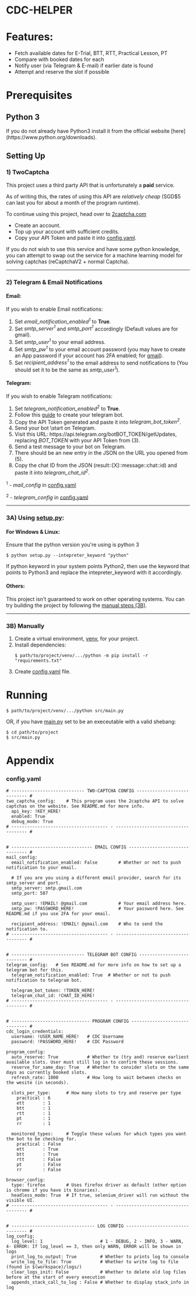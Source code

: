 <h1>CDC-HELPER</h1>

<h1>Features:</h1>
<ul>
  <li>Fetch available dates for E-Trial, BTT, RTT, Practical Lesson, PT</li>
  <li>Compare with booked dates for each</li>
  <li>Notify user (via Telegram & E-mail) if earlier date is found</li>
  <li>Attempt and reserve the slot if possible</li>
</ul> 

<h1>Prerequisites</h1>

<h2>Python 3</h2>

<p>If you do not already have Python3 install it from the official website [here](https://www.python.org/downloads).</p>
  

<h2>Setting Up</h2>

<h3>1) TwoCaptcha</h3>
<p></p>
<p>This project uses a third party API that is unfortunately a <b>paid</b> service. </p>  
<p>As of writing this, the rates of using this API are <i>relatively cheap</i> (SGD$5 can last you for about a month of the program runtime).</p>
<p>To continue using this project, head over to <a href="https://2captcha.com/" title = "2captcha">2captcha.com</a><p>
<ul>
  <li>Create an account.</li>
  <li>Top up your account with sufficient credits.</li>
  <li>Copy your API Token and paste it into <a href="#config-yaml" title = "config">config.yaml</a>.</li>
</ul>
<p>If you do not wish to use this service and have some python knowledge, you can attempt to swap out the service for a machine learning model for solving captchas (reCaptchaV2 + normal Captcha). </p>

<hr>
<h3>2) Telegram & Email Notifications</h3>

<h4><b>Email:</b></h4>

<p>If you wish to enable Email  notifications:</p>
<ol>
  <li>Set <i>email_notification_enabled<sup>1</sup></i> to <b>True</b>.</li>
  <li>Set <i>smtp_server<sup>1</sup></i> and <i>smtp_port<sup>1</sup></i> accordingly (Default values are for gmail).</li>
  <li>Set <i>smtp_user<sup>1</sup></i> to your email address.</li>
  <li>Set <i>smtp_pw<sup>1</sup></i> to your email account password (you may have to create an App password if your account has 2FA enabled; for <a href = "https://www.nucleustechnologies.com/supportcenter/kb/how-to-create-an-app-password-for-gmail">gmail</a>).</li>
  <li>Set <i>recipient_address<sup>1</sup></i> to the email address to send notifications to (You should set it to be the same as <i>smtp_user<sup>1</sup></i>).</li>
   
</ol>

<h4><b>Telegram:</b></h4>

<p>If you wish to enable Telegram notifications:</p>
<ol>
  <li>Set <i>telegram_notification_enabled<sup>2</sup></i> to <b>True</b>.</li>
  <li>Follow this <a href = "https://www.teleme.io/articles/create_your_own_telegram_bot?hl=en" title = "Creating telegram bot">guide</a> to create your telegram bot.</li>
  <li>Copy the API Token generated and paste it into <i>telegram_bot_token<sup>2</sup></i>.</li>
  <li>Send your bot \start on Telegram.</li>
  <li>Visit this URL: https://api.telegram.org/botBOT_TOKEN/getUpdates, replacing <i>BOT_TOKEN</i> with your API Token from (3).</li>
  <li>Send a test message to your bot on Telegram.</li>
  <li>There should be an new entry in the JSON on the URL you opened from (5).</li>
  <li>Copy the chat ID from the JSON (result::[X]::message::chat::id) and paste it into <i>telegram_chat_id<sup>2</sup></i>.</li>
</ol>

<p><sup>1</sup> - <i>mail_config</i> in <a href="#config-yaml">config.yaml</a></p>
<p><sup>2</sup> - <i>telegram_config</i> in <a href="#config-yaml">config.yaml</a></p>

<hr>
<h3>3A) Using <a href="https://github.com/mfjkri/cdc-helper/blob/master/setup.py" title="setup.py">setup.py</a>:</h3>
<p></p> 


<h4><b>For Windows & Linux:</b></h4>

<p>Ensure that the python version you're using is python 3</p>

```
$ python setup.py --intepreter_keyword "python"
```

<p>If python keyword in your system points Python2, then use the keyword that points to Python3 and replace the intepreter_keyword with it accordingly.</p>

<h4><b>Others:</b></h4>

<p>This project isn't guaranteed to work on other operating systems. You can try building the project by following the <a href="#manual-steps">manual steps (3B)</a>.</p>


<hr>
<h3 id="manual-steps">3B) Manually</h3>

<ol>
  <li>Create a virtual environment, <a href="https://docs.python.org/3/library/venv.html" title="Python venv">venv</a>, for your project.</li>
  <li>Install dependencies:</li>
  
  ```$ path/to/project/venv/.../python -m pip install -r "requirements.txt"```

  <li>Create <a href="#config-yaml">config.yaml</a> file.</li>
</ol> 

<h1>Running</h1>

```
$ path/to/project/venv/.../python src/main.py
```
<p>OR, if you have <a href="https://github.com/mfjkri/cdc-helper/blob/master/src/main.py">main.py</a> set to be an execeutable with a valid shebang:<p>

```
$ cd path/to/project
$ src/main.py
```

<h1>Appendix</h1>

<h3 id="config-yaml">config.yaml</h3>

```
# ---------------------------- TWO-CAPTCHA CONFIG ---------------------------- #
two_captcha_config:    # This program uses the 2captcha API to solve captchas on the website. See README.md for more info.
  api_key: !KEY_HERE! 
  enabled: True
  debug_mode: True
# ------------------------------------- - ------------------------------------ #


# ------------------------------- EMAIL CONFIG ------------------------------- #
mail_config:
  email_notification_enabled: False        # Whether or not to push notification to your email.

  # If you are you using a different email provider, search for its smtp_server and port.
  smtp_server: smtp.gmail.com
  smtp_port: 587

  smtp_user: !EMAIL! @gmail.com            # Your email address here.
  smtp_pw: !PASSWORD_HERE!                 # Your password here. See README.md if you use 2FA for your email.

  recipient_address: !EMAIL! @gmail.com    # Who to send the notification to.
# ------------------------------------- - ------------------------------------ #


# ---------------------------- TELEGRAM BOT CONFIG --------------------------- #
telegram_config:   # See README.md for more info on how to set up a telegram bot for this.
  telegram_notification_enabled: True  # Whether or not to push notification to telegram bot.

  telegram_bot_token: !TOKEN_HERE!
  telegram_chat_id: !CHAT_ID_HERE!
# ------------------------------------- - ------------------------------------ #


# ------------------------------ PROGRAM CONFIG ------------------------------ #
cdc_login_credentials:
  username: !USER_NAME_HERE!   # CDC Username
  password: !PASSWORD_HERE!    # CDC Password

program_config:
  auto_reserve: True           # Whether to (try and) reserve earliest available slots. User must still log in to confirm these sessions.
  reserve_for_same_day: True   # Whether to consider slots on the same days as currently booked slots.
  refresh_rate: 1800           # How long to wait between checks on the wesite (in seconds).

  slots_per_type:      # How many slots to try and reserve per type
    practical : 6
    ett       : 1
    btt       : 1
    rtt       : 1
    pt        : 1
    rr        : 1

  monitored_types:     # Toggle these values for which types you want the bot to be checking for.
    practical : False
    ett       : True
    btt       : True
    rtt       : False
    pt        : False
    rr        : False

browser_config:
  type: firefox        # Uses firefox driver as default (other option is chrome if you have its binaries).
  headless_mode: True  # If true, selenium_driver will run without the visible UI.
# ------------------------------------- - ------------------------------------ #


# -------------------------------- LOG CONFIG -------------------------------- #
log_config:
  log_level: 1                      # 1 - DEBUG, 2 - INFO, 3 - WARN, 4- ERROR: If log_level == 3, then only WARN, ERROR will be shown in logs
  print_log_to_output: True         # Whether to prints log to console
  write_log_to_file: True           # Whether to write log to file (found in $(workspace)/logs/)
  clear_logs_init: False            # Whether to delete old log files before at the start of every execution
  appends_stack_call_to_log : False # Whether to display stack_info in log
```

